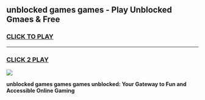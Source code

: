 
## unblocked games games - Play Unblocked Gmaes & Free
<h3>
<a href="https://news.freeplayer.one?title=unblocked_games_games&ref=16F">CLICK TO PLAY</a></h3>
<hr>

<h3>
<a href="https://news.freeplayer.one?title=unblocked_games_games&ref=16F">CLICK 2 PLAY</a>
  
</h3>

<a href="https://news.freeplayer.one?title=unblocked_games_games&ref=16F/"><img src="https://clearcache.store/games.png"></a>


**unblocked games games games unblocked: Your Gateway to Fun and Accessible Online Gaming**
